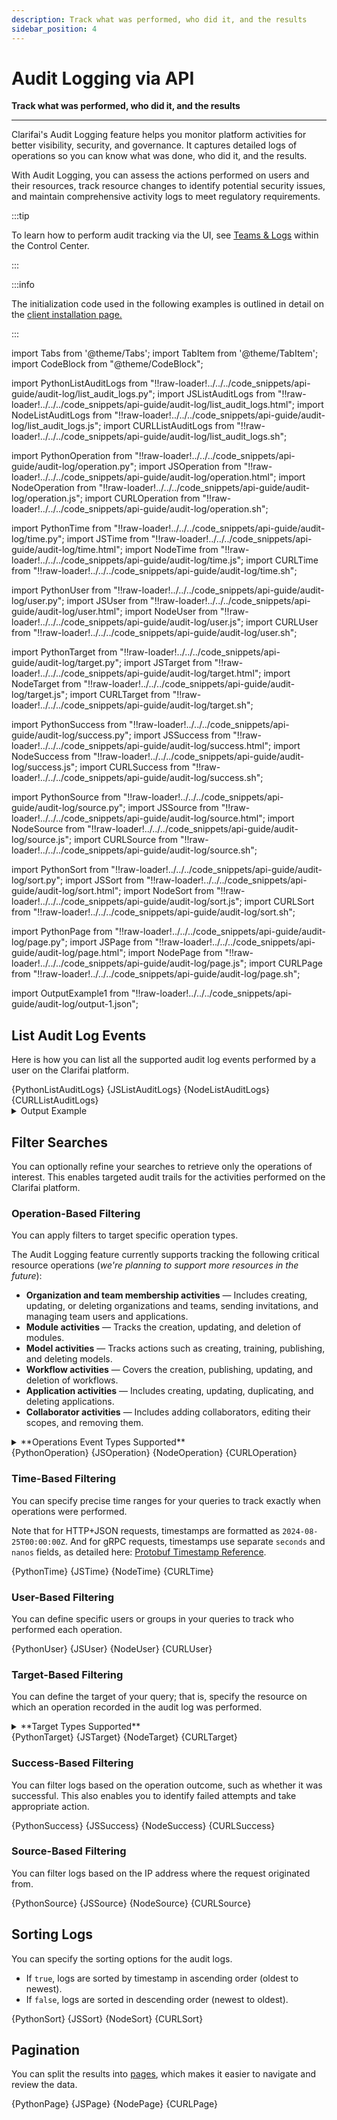 ```yaml
---
description: Track what was performed, who did it, and the results
sidebar_position: 4
---
```


# Audit Logging via API

**Track what was performed, who did it, and the results**
<hr />

Clarifai's Audit Logging feature helps you monitor platform activities for better visibility, security, and governance. It captures detailed logs of operations so you can know what was done, who did it, and the results.

With Audit Logging, you can assess the actions performed on users and their resources, track resource changes to identify potential security issues, and maintain comprehensive activity logs to meet regulatory requirements.

:::tip

To learn how to perform audit tracking via the UI, see [Teams & Logs](teams-logs.md) within the Control Center. 

:::

:::info

The initialization code used in the following examples is outlined in detail on the [client installation page.](https://docs.clarifai.com/api-guide/api-overview/api-clients#client-installation-instructions)

:::


import Tabs from '@theme/Tabs';
import TabItem from '@theme/TabItem';
import CodeBlock from "@theme/CodeBlock";

import PythonListAuditLogs from "!!raw-loader!../../../code_snippets/api-guide/audit-log/list_audit_logs.py";
import JSListAuditLogs from "!!raw-loader!../../../code_snippets/api-guide/audit-log/list_audit_logs.html";
import NodeListAuditLogs from "!!raw-loader!../../../code_snippets/api-guide/audit-log/list_audit_logs.js";
import CURLListAuditLogs from "!!raw-loader!../../../code_snippets/api-guide/audit-log/list_audit_logs.sh";


import PythonOperation from "!!raw-loader!../../../code_snippets/api-guide/audit-log/operation.py";
import JSOperation from "!!raw-loader!../../../code_snippets/api-guide/audit-log/operation.html";
import NodeOperation from "!!raw-loader!../../../code_snippets/api-guide/audit-log/operation.js";
import CURLOperation from "!!raw-loader!../../../code_snippets/api-guide/audit-log/operation.sh";


import PythonTime from "!!raw-loader!../../../code_snippets/api-guide/audit-log/time.py";
import JSTime from "!!raw-loader!../../../code_snippets/api-guide/audit-log/time.html";
import NodeTime from "!!raw-loader!../../../code_snippets/api-guide/audit-log/time.js";
import CURLTime from "!!raw-loader!../../../code_snippets/api-guide/audit-log/time.sh";


import PythonUser from "!!raw-loader!../../../code_snippets/api-guide/audit-log/user.py";
import JSUser from "!!raw-loader!../../../code_snippets/api-guide/audit-log/user.html";
import NodeUser from "!!raw-loader!../../../code_snippets/api-guide/audit-log/user.js";
import CURLUser from "!!raw-loader!../../../code_snippets/api-guide/audit-log/user.sh";


import PythonTarget from "!!raw-loader!../../../code_snippets/api-guide/audit-log/target.py";
import JSTarget from "!!raw-loader!../../../code_snippets/api-guide/audit-log/target.html";
import NodeTarget from "!!raw-loader!../../../code_snippets/api-guide/audit-log/target.js";
import CURLTarget from "!!raw-loader!../../../code_snippets/api-guide/audit-log/target.sh";

import PythonSuccess from "!!raw-loader!../../../code_snippets/api-guide/audit-log/success.py";
import JSSuccess from "!!raw-loader!../../../code_snippets/api-guide/audit-log/success.html";
import NodeSuccess from "!!raw-loader!../../../code_snippets/api-guide/audit-log/success.js";
import CURLSuccess from "!!raw-loader!../../../code_snippets/api-guide/audit-log/success.sh";

import PythonSource from "!!raw-loader!../../../code_snippets/api-guide/audit-log/source.py";
import JSSource from "!!raw-loader!../../../code_snippets/api-guide/audit-log/source.html";
import NodeSource from "!!raw-loader!../../../code_snippets/api-guide/audit-log/source.js";
import CURLSource from "!!raw-loader!../../../code_snippets/api-guide/audit-log/source.sh";


import PythonSort from "!!raw-loader!../../../code_snippets/api-guide/audit-log/sort.py";
import JSSort from "!!raw-loader!../../../code_snippets/api-guide/audit-log/sort.html";
import NodeSort from "!!raw-loader!../../../code_snippets/api-guide/audit-log/sort.js";
import CURLSort from "!!raw-loader!../../../code_snippets/api-guide/audit-log/sort.sh";

import PythonPage from "!!raw-loader!../../../code_snippets/api-guide/audit-log/page.py";
import JSPage from "!!raw-loader!../../../code_snippets/api-guide/audit-log/page.html";
import NodePage from "!!raw-loader!../../../code_snippets/api-guide/audit-log/page.js";
import CURLPage from "!!raw-loader!../../../code_snippets/api-guide/audit-log/page.sh";

import OutputExample1 from "!!raw-loader!../../../code_snippets/api-guide/audit-log/output-1.json";

## List Audit Log Events

Here is how you can list all the supported audit log events performed by a user on the Clarifai platform.

<Tabs>
<TabItem value="python" label="Python (gRPC)">
    <CodeBlock className="language-python">{PythonListAuditLogs}</CodeBlock>
</TabItem>

<TabItem value="js_rest" label="JavaScript (REST)">
    <CodeBlock className="language-javascript">{JSListAuditLogs}</CodeBlock>
</TabItem>

<TabItem value="nodejs" label="Node.js (gRPC)">
 <CodeBlock className="language-javascript">{NodeListAuditLogs}</CodeBlock>
</TabItem>

<TabItem value="curl" label="cURL">
    <CodeBlock className="language-bash">{CURLListAuditLogs}</CodeBlock>
</TabItem>

</Tabs>

<details>
  <summary>Output Example</summary>
    <CodeBlock className="language-text">{OutputExample1}</CodeBlock>
</details>

## Filter Searches

You can optionally refine your searches to retrieve only the operations of interest. This enables targeted audit trails for the activities performed on the Clarifai platform.

### Operation-Based Filtering

You can apply filters to target specific operation types. 

The Audit Logging feature currently supports tracking the following critical resource operations (_we're planning to support more resources in the future_):

- **Organization and team membership activities** — Includes creating, updating, or deleting organizations and teams, sending invitations, and managing team users and applications.  
- **Module activities** — Tracks the creation, updating, and deletion of modules. 
- **Model activities** — Tracks actions such as creating, training, publishing, and deleting models.  
- **Workflow activities** — Covers the creation, publishing, updating, and deletion of workflows.  
- **Application activities** — Includes creating, updating, duplicating, and deleting applications.  
- **Collaborator activities** — Includes adding collaborators, editing their scopes, and removing them. 

<details>
  <summary>**Operations Event Types Supported**</summary>
   <Tabs>

<TabItem value="default" label="Default">

|Event Type                            |Code                |Description                |
|--------------------------------------|--------------------|---------------------------|
| `EVENT_TYPE_NOT_SET`                 |   0                 |     Event type is not specified, lists all the supported audit log events                      |

</TabItem>


<TabItem value="text" label="Organization Memberships and Teams">

|Event Type                            |Code                |Description                    |
|--------------------------------------|--------------------|---------------------------|
|   `ORGANIZATION_MEMBER_ADD`          |     100            | Organization members added |
|`ORGANIZATION_MEMBER_CHANGE`          | 101                | Organization members' roles changed                          |
|  `ORGANIZATION_MEMBER_REMOVE`        |   102             |    Organization members removed                       |
| `ORGANIZATION_MEMBER_INVITATION_CREATE` |  103           |   Organization member invitations created                        |
| `ORGANIZATION_MEMBER_INVITATION_CANCEL`  |  104                  |  Organization member invitations canceled                         |
| `ORGANIZATION_MEMBER_INVITATION_ACCEPT`         |     105               |   Organization member invitations accepted                        |
|  `ORGANIZATION_MEMBER_INVITATION_DECLINE`   |     106               |  Organization member invitations declined                         |
|  `ORGANIZATION_TEAM_CREATE`     |      107              |   Organization teams created                        |
|  `ORGANIZATION_TEAM_UPDATE`   |  108               | Organization teams updated                          |
|  `ORGANIZATION_TEAM_DELETE` | 109             |Organization teams deleted                           |
|  `ORGANIZATION_TEAM_MEMBER_ADD`   |  110                  |   Organization team members added                        |
|  `ORGANIZATION_TEAM_MEMBER_REMOVE`   | 111                   | Organization team members removed                          |
|  `ORGANIZATION_TEAM_APP_ADD`        |   112            | Organization team applications added                          |
|   `ORGANIZATION_TEAM_APP_REMOVE`   |  113             | Organization team applications removed                          |

</TabItem>

<TabItem value="modules" label="Modules">

|Event Type                            |Code                |Description                    |
|--------------------------------------|--------------------|---------------------------|
| `MODULE_CREATE`                      |     200            | Modules created           |
|   `MODULE_UPDATE`                    |   201              |   Modules updated         |
|   `MODULE_DELETE`                    |  202               |  Modules deleted          |
|    `MODULE_VERSION_CREATE`           |  203               | Module versions created                          |
|   `MODULE_VERSION_UPDATE`            | 204                |  Module versions updated                         |
|   `MODULE_VERSION_DELETE`            |  205                  |   Module versions deleted                        |

</TabItem>

<TabItem value="models" label="Models">

|Event Type                            |Code                |Description                    |
|--------------------------------------|--------------------|---------------------------|
|    `MODEL_CREATE`                 | 300                   |Models created                           |
|     `MODEL_UPDATE`                 |  301                  |  Models updated                         |
|    `MODEL_DELETE`            |    302                | Models deleted                          |
|    `MODEL_VERSION_CREATE`       |    303                |   Model versions created                        |
|   `MODEL_VERSION_UPDATE`        |   304                 | Model versions updated                          |
|  `MODEL_VERSION_DELETE`      |    305              |  Model versions deleted                         |

</TabItem>

<TabItem value="workflows" label="Workflows">

|Event Type                            |Code                |Description                    |
|--------------------------------------|--------------------|---------------------------|
| `WORKFLOW_CREATE`   |  400                  |      Workflows created                     |
|    `WORKFLOW_UPDATE`     |   401                 | Workflows updated                           |
|   `WORKFLOW_DELETE`   |    402                | Workflows deleted                           |
|    `WORKFLOW_VERSION_CREATE`    |  403                  | Workflow versions created                          |
|    `WORKFLOW_VERSION_UPDATE`     |    404                | Workflow versions updated                           |
|    `WORKFLOW_VERSION_DELETE`      |    405                |   Workflow versions deleted                        |

</TabItem>

<TabItem value="applications" label="Applications">

|Event Type                            |Code                |Description                    |
|--------------------------------------|--------------------|---------------------------|
|   `APPLICATION_CREATE`      |   600                 |    Applications created                       |
|   `APPLICATION_UPDATE`     | 601                   |   Applications updated                        |
|   `APPLICATION_DELETE`    |  602          |  Applications deleted                         |

</TabItem>

<TabItem value="collaborators" label="Collaborators">

|Event Type                            |Code                |Description                    |
|--------------------------------------|--------------------|---------------------------|
|    `COLLABORATOR_ADD`                |   700              | Collaborators added       |
|    `COLLABORATOR_UPDATE`            |  701               |  Collaborators updated                         |
|    `COLLABORATOR_REMOVE`        |    702                | Collaborators removed                          |

</TabItem>

<TabItem value="users" label="Users">

|Event Type                            |Code                |Description                    |
|--------------------------------------|--------------------|---------------------------|
|    `USER_UPDATE`                  | 800                   |Users updated                           |

</TabItem>

</Tabs>  
</details>


<Tabs>
<TabItem value="python" label="Python (gRPC)">
    <CodeBlock className="language-python">{PythonOperation}</CodeBlock>
</TabItem>

<TabItem value="js_rest" label="JavaScript (REST)">
    <CodeBlock className="language-javascript">{JSOperation}</CodeBlock>
</TabItem>

<TabItem value="nodejs" label="Node.js (gRPC)">
 <CodeBlock className="language-javascript">{NodeOperation}</CodeBlock>
</TabItem>

<TabItem value="curl" label="cURL">
    <CodeBlock className="language-bash">{CURLOperation}</CodeBlock>
</TabItem>

</Tabs>

### Time-Based Filtering

You can specify precise time ranges for your queries to track exactly when operations were performed.

Note that for HTTP+JSON requests, timestamps are formatted as `2024-08-25T00:00:00Z`. And for gRPC requests, timestamps use separate `seconds` and `nanos` fields, as detailed here: [Protobuf Timestamp Reference](https://protobuf.dev/reference/protobuf/google.protobuf/#timestamp).  

<Tabs>
<TabItem value="python" label="Python (gRPC)">
    <CodeBlock className="language-python">{PythonTime}</CodeBlock>
</TabItem>

<TabItem value="js_rest" label="JavaScript (REST)">
    <CodeBlock className="language-javascript">{JSTime}</CodeBlock>
</TabItem>

<TabItem value="nodejs" label="Node.js (gRPC)">
 <CodeBlock className="language-javascript">{NodeTime}</CodeBlock>
</TabItem>

<TabItem value="curl" label="cURL">
    <CodeBlock className="language-bash">{CURLTime}</CodeBlock>
</TabItem>

</Tabs>

### User-Based Filtering

You can define specific users or groups in your queries to track who performed each operation.

<Tabs>
<TabItem value="python" label="Python (gRPC)">
    <CodeBlock className="language-python">{PythonUser}</CodeBlock>
</TabItem>

<TabItem value="js_rest" label="JavaScript (REST)">
    <CodeBlock className="language-javascript">{JSUser}</CodeBlock>
</TabItem>

<TabItem value="nodejs" label="Node.js (gRPC)">
 <CodeBlock className="language-javascript">{NodeUser}</CodeBlock>
</TabItem>

<TabItem value="curl" label="cURL">
    <CodeBlock className="language-bash">{CURLUser}</CodeBlock>
</TabItem>

</Tabs>

### Target-Based Filtering

You can define the target of your query; that is, specify the resource on which an operation recorded in the audit log was performed.

<details>
  <summary>**Target Types Supported**</summary>


| Target           |
|-----------------|
|    `User user`       |        
|   `Role role`              |        
|     `Team team`            |        
|     `App app`            |        
|       `Module module`          |        
|       `ModuleVersion module_version`          |         
|     `Workflow workflow`            |           
|      `WorkflowVersion workflow_version `           |     
|        `Model model`         |     
|        `ModelVersion model_version`         |     

 
</details>

<Tabs>
<TabItem value="python" label="Python (gRPC)">
    <CodeBlock className="language-python">{PythonTarget}</CodeBlock>
</TabItem>

<TabItem value="js_rest" label="JavaScript (REST)">
    <CodeBlock className="language-javascript">{JSTarget}</CodeBlock>
</TabItem>

<TabItem value="nodejs" label="Node.js (gRPC)">
 <CodeBlock className="language-javascript">{NodeTarget}</CodeBlock>
</TabItem>

<TabItem value="curl" label="cURL">
    <CodeBlock className="language-bash">{CURLTarget}</CodeBlock>
</TabItem>

</Tabs>

### Success-Based Filtering

You can filter logs based on the operation outcome, such as whether it was successful. This also enables you to identify failed attempts and take appropriate action. 

<Tabs>
<TabItem value="python" label="Python (gRPC)">
    <CodeBlock className="language-python">{PythonSuccess}</CodeBlock>
</TabItem>

<TabItem value="js_rest" label="JavaScript (REST)">
    <CodeBlock className="language-javascript">{JSSuccess}</CodeBlock>
</TabItem>

<TabItem value="nodejs" label="Node.js (gRPC)">
 <CodeBlock className="language-javascript">{NodeSuccess}</CodeBlock>
</TabItem>

<TabItem value="curl" label="cURL">
    <CodeBlock className="language-bash">{CURLSuccess}</CodeBlock>
</TabItem>

</Tabs>

### Source-Based Filtering

You can filter logs based on the IP address where the request originated from. 

<Tabs>
<TabItem value="python" label="Python (gRPC)">
    <CodeBlock className="language-python">{PythonSource}</CodeBlock>
</TabItem>

<TabItem value="js_rest" label="JavaScript (REST)">
    <CodeBlock className="language-javascript">{JSSource}</CodeBlock>
</TabItem>

<TabItem value="nodejs" label="Node.js (gRPC)">
 <CodeBlock className="language-javascript">{NodeSource}</CodeBlock>
</TabItem>

<TabItem value="curl" label="cURL">
    <CodeBlock className="language-bash">{CURLSource}</CodeBlock>
</TabItem>

</Tabs>

## Sorting Logs

You can specify the sorting options for the audit logs.

- If `true`, logs are sorted by timestamp in ascending order (oldest to newest).  
- If `false`, logs are sorted in descending order (newest to oldest).  

<Tabs>
<TabItem value="python" label="Python (gRPC)">
    <CodeBlock className="language-python">{PythonSort}</CodeBlock>
</TabItem>

<TabItem value="js_rest" label="JavaScript (REST)">
    <CodeBlock className="language-javascript">{JSSort}</CodeBlock>
</TabItem>

<TabItem value="nodejs" label="Node.js (gRPC)">
 <CodeBlock className="language-javascript">{NodeSort}</CodeBlock>
</TabItem>

<TabItem value="curl" label="cURL">
    <CodeBlock className="language-bash">{CURLSort}</CodeBlock>
</TabItem>

</Tabs>

## Pagination

You can split the results into [pages](https://docs.clarifai.com/api-guide/advanced-topics/pagination), which makes it easier to navigate and review the data.

<Tabs>
<TabItem value="python" label="Python (gRPC)">
    <CodeBlock className="language-python">{PythonPage}</CodeBlock>
</TabItem>

<TabItem value="js_rest" label="JavaScript (REST)">
    <CodeBlock className="language-javascript">{JSPage}</CodeBlock>
</TabItem>

<TabItem value="nodejs" label="Node.js (gRPC)">
 <CodeBlock className="language-javascript">{NodePage}</CodeBlock>
</TabItem>

<TabItem value="curl" label="cURL">
    <CodeBlock className="language-bash">{CURLPage}</CodeBlock>
</TabItem>

</Tabs>